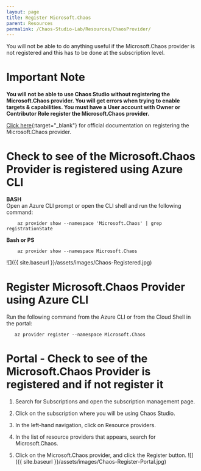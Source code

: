 ```yaml
---
layout: page
title: Register Microsoft.Chaos
parent: Resources 
permalink: /Chaos-Studio-Lab/Resources/ChaosProvider/
---
```


You will not be able to do anything useful if the Microsoft.Chaos provider is not registered and this has to be done at the subscription level.

# Important Note
**You will not be able to use Chaos Studio without registering the Microsoft.Chaos provider.  You will get errors when trying to enable targets & capabilities.  You must have a User account with Owner or Contributor Role register the Microsoft.Chaos provider.**

[Click here](https://learn.microsoft.com/en-us/azure/chaos-studio/chaos-studio-quickstart-azure-portal#register-the-chaos-studio-resource-provider){:target="_blank"}  for official documentation on registering the Microsoft.Chaos provider.

# Check to see of the Microsoft.Chaos Provider is registered using Azure CLI

**BASH**<br>
Open an Azure CLI prompt or open the CLI shell and run the following  command:<br>

        az provider show --namespace 'Microsoft.Chaos' | grep registrationState

**Bash or PS**
      
        az provider show --namespace Microsoft.Chaos
        
 ![]({{ site.baseurl }}/assets/images/Chaos-Registered.jpg)

# Register Microsoft.Chaos Provider using Azure CLI
Run the following command from the Azure CLI or from the Cloud Shell in the portal:

       az provider register --namespace Microsoft.Chaos

# Portal - Check to see of the Microsoft.Chaos Provider is registered and if not register it
1. Search for Subscriptions and open the subscription management page.

2. Click on the subscription where you will be using Chaos Studio.

3. In the left-hand navigation, click on Resource providers.

4. In the list of resource providers that appears, search for Microsoft.Chaos.

5. Click on the Microsoft.Chaos provider, and click the Register button.
![]({{ site.baseurl }}/assets/images/Chaos-Register-Portal.jpg)


